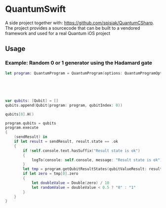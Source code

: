 # QuantumSwift

A side project together with: https://github.com/spisiak/QuantumCSharp. The project provides a sourcecode that can be built to a vendored framework and used for a real Quantum iOS project

## Usage

### Example: Random 0 or 1 generator using the Hadamard gate

```swift
let program: QuantumProgram = QuantumProgram(options: QuantumProgramOption(device: .simulator,
                                                                                   shots: 10,
                                                                                   email: "some.ibm.account@ibm.com",
                                                                                   password: "12345",
                                                                                   maxCredits: 15), numRetries: 50)
                                                     
var qubits: [Qubit] = []
qubits.append(Qubit(program: program, qubitIndex: 0))

qubits[0].H()

program.qubits = qubits
program.execute
{
    (sendResult) in
    if let result = sendResult, result.state == .ok
    {
        if !self.console.text.hasSuffix("Result state is ok")
        {
            logTo(console: self.console, message: "Result state is ok")
        }
        let tmp = program.getQubitResultStates(qubitValueResult: result)
        if let zero = tmp[0].zero
        {
            let doubleValue = Double(zero) / 10
            let randomValue = doubleValue < 0.5 ? "0" : "1"
        }
    }
}
```
